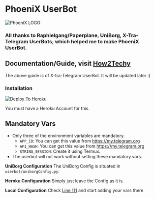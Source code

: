 # PhoeniX UserBot
![PhoeniX LOGO](https://telegra.ph/file/ade33214bc4a3a1d1e357.png)

### All thanks to Raphielgang/Paperplane, UniBorg, X-Tra-Telegram UserBots; which helped me to make PhoeniX UserBot.

## Documentation/Guide, visit [How2Techy](https://how2techy.com/x-tra-userbot-plugin-guide-part1/) 
The above guide is of X-tra-Telegram UserBot. It will be updated later :)

### Installation

[![Deploy To Heroku](https://www.herokucdn.com/deploy/button.svg)](https://heroku.com/deploy)

You must have a Heroku Account for this.

## Mandatory Vars

- Only three of the environment variables are mandatory.
    - `APP_ID`:   You can get this value from https://my.telegram.org
    - `API_HASH`:   You can get this value from https://my.telegram.org
    - `STRING_SESSION`:   Create it using Termux.
- The userbot will not work without setting these mandatory vars.

**UniBorg Configuration**
The UniBorg Config is situated in `userbot/uniborgConfig.py`.

**Heroku Configuration**
Simply just leave the Config as it is.

**Local Configuration**
Check [Line 111](https://github.com/Total-Noob-69/X-tra-Telegram/blob/master/userbot/uniborgConfig.py#L111) and start adding your vars there.


